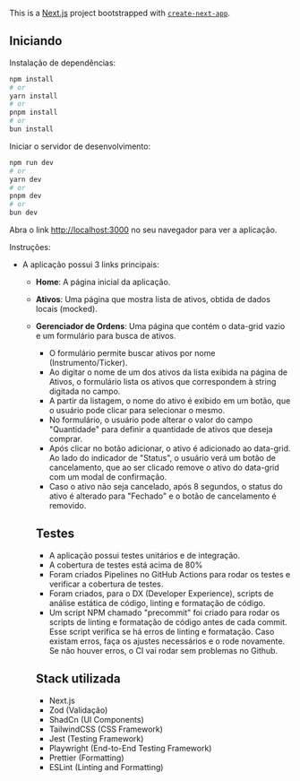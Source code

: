 This is a [Next.js](https://nextjs.org) project bootstrapped with [`create-next-app`](https://nextjs.org/docs/app/api-reference/cli/create-next-app).

## Iniciando

Instalação de dependências:

```bash
npm install
# or
yarn install
# or
pnpm install
# or
bun install
```

Iniciar o servidor de desenvolvimento:

```bash
npm run dev
# or
yarn dev
# or
pnpm dev
# or
bun dev
```

Abra o link [http://localhost:3000](http://localhost:3000) no seu navegador para ver a aplicação.

Instruções:

- A aplicação possui 3 links principais:

  - **Home**: A página inicial da aplicação.
  - **Ativos**: Uma página que mostra lista de ativos, obtida de dados locais (mocked).
  - **Gerenciador de Ordens**: Uma página que contém o data-grid vazio e um formulário para busca de ativos.

    - O formulário permite buscar ativos por nome (Instrumento/Ticker).
    - Ao digitar o nome de um dos ativos da lista exibida na página de Ativos, o formulário lista os ativos que correspondem à string digitada no campo.
    - A partir da listagem, o nome do ativo é exibido em um botão, que o usuário pode clicar para selecionar o mesmo.
    - No formulário, o usuário pode alterar o valor do campo "Quantidade" para definir a quantidade de ativos que deseja comprar.
    - Após clicar no botão adicionar, o ativo é adicionado ao data-grid. Ao lado do indicador de "Status", o usuário verá um botão de cancelamento, que ao ser clicado remove o ativo do data-grid com um modal de confirmação.
    - Caso o ativo não seja cancelado, após 8 segundos, o status do ativo é alterado para "Fechado" e o botão de cancelamento é removido.

    ## Testes

    - A aplicação possui testes unitários e de integração.
    - A cobertura de testes está acima de 80%
    - Foram criados Pipelines no GitHub Actions para rodar os testes e verificar a cobertura de testes.
    - Foram criados, para o DX (Developer Experience), scripts de análise estática de código, linting e formatação de código.
    - Um script NPM chamado "precommit" foi criado para rodar os scripts de linting e formatação de código antes de cada commit. Esse script verifica se há erros de linting e formatação. Caso existam erros, faça os ajustes necessários e o rode novamente. Se não houver erros, o CI vai rodar sem problemas no Github.

    ## Stack utilizada
    - Next.js
    - Zod (Validação)
    - ShadCn (UI Components)
    - TailwindCSS (CSS Framework)
    - Jest (Testing Framework)
    - Playwright (End-to-End Testing Framework)
    - Prettier (Formatting)
    - ESLint (Linting and Formatting)
